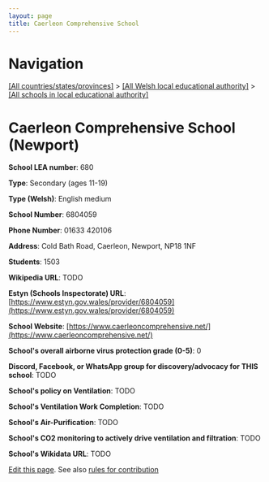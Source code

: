 ```yaml
---
layout: page
title: Caerleon Comprehensive School
---
```

# Navigation

[[All countries/states/provinces]](../../..) > [[All Welsh local educational authority]](../..) > [[All schools in local educational authority]](..)

# Caerleon Comprehensive School (Newport)

**School LEA number**: 680

**Type**: Secondary (ages 11-19)

**Type (Welsh)**: English medium

**School Number**: 6804059

**Phone Number**: 01633 420106

**Address**: Cold Bath Road, Caerleon, Newport, NP18 1NF

**Students**: 1503

**Wikipedia URL**: TODO

**Estyn (Schools Inspectorate) URL**: [https://www.estyn.gov.wales/provider/6804059](https://www.estyn.gov.wales/provider/6804059)

**School Website**: [https://www.caerleoncomprehensive.net/](https://www.caerleoncomprehensive.net/)

**School's overall airborne virus protection grade (0-5)**: 0

**Discord, Facebook, or WhatsApp group for discovery/advocacy for THIS school**: TODO

**School's policy on Ventilation**: TODO

**School's Ventilation Work Completion**: TODO

**School's Air-Purification**: TODO

**School's CO2 monitoring to actively drive ventilation and filtration**: TODO

**School's Wikidata URL**: TODO




[Edit this page](https://github.com/VentilationProject/Wales/edit/prif/./Newport/Caerleon_Comprehensive_School.md). See also [rules for contribution](../../../contribution-rules/)